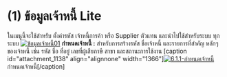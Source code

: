 # (1)    ข้อมูลเจ้าหนี้ Lite

ในเมนูนี้จะใช้สำหรับ ตั้งค่ารหัส เจ้าหนี้การค้า หรือ Supplier ตัวแทน
และนำไปใช้สำหรับระบบ ทุกระบบ [![ข้อมูลเจ้าหนี้01](http://www.smlaccount.com/manual/wp-content/uploads/2017/11/ข้อมูลเจ้าหนี้01.jpg)](http://www.smlaccount.com/manual/wp-content/uploads/2017/11/ข้อมูลเจ้าหนี้01.jpg) **กำหนดเจ้าหนี้ :**
สำหรับการสร้างรหัส ชื่อเจ้าหนี้ และรายการที่สำคัญ หลักๆของเจ้าหนี้ เช่น รหัส
ชื่อ ที่อยู่ เลขที่ผู้เสียภาษี สาขา และสถานะการใช้งาน [caption
id="attachment_1138" align="alignnone"
width="1366"][![6.1.1-กำหนดเจ้าหนี้](http://www.smlaccount.com/manual/wp-content/uploads/2017/11/6.1.1-กำหนดเจ้าหนี้.jpg)](http://www.smlaccount.com/manual/wp-content/uploads/2017/11/6.1.1-กำหนดเจ้าหนี้.jpg) กำหนดเจ้าหนี้[/caption]  

